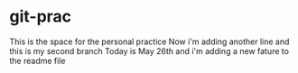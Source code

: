 # git-prac
This is the space for the personal practice
Now i'm adding another line and this is my second branch
Today is May 26th and i'm adding a new fature to the readme file

